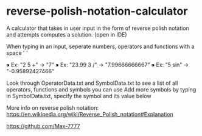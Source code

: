 # reverse-polish-notation-calculator
A calculator that takes in user input in the form of reverse polish notation and attempts computes a solution. (open in IDE)

When typing in an input, seperate numbers, operators and functions with a space ' '

⁍ Ex: "2 5 +" → "7"
⁍ Ex: "23.99 3 /" → "7.99666666667"
⁍ Ex: "5 sin" → "-0.95892427466"

Look through OperatorData.txt and SymbolData.txt to see a list of all operators, functions and symbols you can use
Add more symbols by typing in SymbolData.txt, specify the symbol and its value below

More info on reverse polish notation: 
https://en.wikipedia.org/wiki/Reverse_Polish_notation#Explanation

https://github.com/Max-7777
